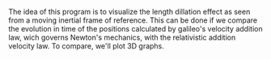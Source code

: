 The idea of this program is to visualize the length dillation effect as seen from a moving inertial frame of reference. This can be done if we compare the evolution in time of the positions calculated by galileo's velocity addition law, wich governs Newton's mechanics, with the relativistic addition velocity law. To compare, we'll plot 3D graphs.

